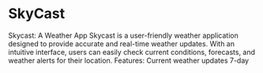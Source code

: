 # SkyCast
Skycast: A Weather App  Skycast is a user-friendly weather application designed to provide accurate and real-time weather updates. With an intuitive interface, users can easily check current conditions, forecasts, and weather alerts for their location.  Features: Current weather updates 7-day 
